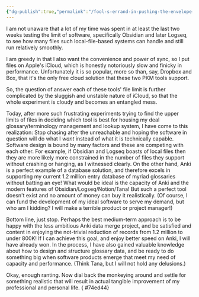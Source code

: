 ```yaml
---
{"dg-publish":true,"permalink":"/fool-s-errand-in-pushing-the-envelope-of-software-limit/","noteIcon":"2"}
---
```


I am not unaware that a lot of my time was spent in at least the last two weeks testing the limit of software, specifically Obsidian and later Logseq, to see how many files such local-file-based systems can handle and still run relatively smoothly. 

I am greedy in that I also want the convenience and power of sync, so I put files on Apple's iCloud, which is honestly notoriously slow and finicky in performance. Unfortunately it is so popular, more so than, say, Dropbox and Box, that it's the only free cloud solution that these two PKM tools support.

So, the question of answer each of these tools' file limit is further complicated by the sluggish and unstable nature of iCloud, so that the whole experiment is cloudy and becomes an entangled mess.

Today, after more such frustrating experiments trying to find the upper limits of files in deciding which tool is best for housing my deal glossary/terminology management and lookup system, I have come to this realization: Stop chasing after the unreachable and hoping the software in question will do what I *want* instead of what it is technically capable. Software design is bound by many factors and these are competing with each other. For example, if Obsidian and Logseq boasts of local files then they are more likely more constrained in the number of files they support without crashing or hanging, as I witnessed clearly. On the other hand, Anki is a perfect example of a database solution, and therefore excels in supporting my current 1.2 million entry database of myriad glossaries without batting an eye! What would be ideal is the capacity of Anki and the modern features of Obsidian/Logseq/Notion/Tana! But such a perfect tool doesn't exist and no amount of money can buy it realistically. (Of course, I can fund the development of my ideal software to serve my demand, but who am I kidding? I will make a terrible product or project manager!) 

Bottom line, just stop. Perhaps the best medium-term approach is to be happy with the less ambitious Anki data merge project, and be satisfied and content in enjoying the not-trivial reduction of records from 1.2 million to under 800K! If I can achieve this goal, and enjoy better speed on Anki, I will have already won. In the process, I have also gained valuable knowledge about how to design and structure glossary data, and be ready to do something big when software products emerge that meet my need of capacity and performance. (Think Tana, but I will not hold any delusions.)

Okay, enough ranting. Now dial back the monkeying around and settle for something realistic that will result in actual tangible improvement of my professional and personal life.
{ #74ed44}
